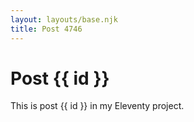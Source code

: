 ```yaml
---
layout: layouts/base.njk
title: Post 4746
---
```


# Post {{ id }}

This is post {{ id }} in my Eleventy project.
